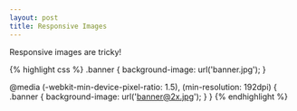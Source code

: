 ```yaml
---
layout: post
title: Responsive Images
---
```


Responsive images are tricky!

{% highlight css %}
.banner {
  background-image: url('banner.jpg');
}

@media (-webkit-min-device-pixel-ratio: 1.5), (min-resolution: 192dpi) {
  .banner {
    background-image: url('banner@2x.jpg');
  }
}
{% endhighlight %}

